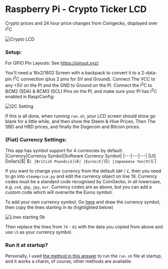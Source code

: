 # Raspberry Pi - Crypto Ticker LCD
Crypto prices and 24 hour price changes from Coingecko, displayed over I<sup>2</sup>C

![Crypto LCD](https://imgur.com/Mhciop2.png)

### Setup:

For GPIO Pin Layouts: See https://pinout.xyz/

You'll need a 16x2/1602 Screen with a backpack to convert it to a 2-data-pin I<sup>2</sup>C connection (plus 2 pins for 5V and Ground). Connect The VCC to any +5V on the PI and the GND to Ground on the PI. Connect the I<sup>2</sup>C to BCM2 (SDA) & BCM3 (SCL) Pins on the PI, and make sure your PI has I<sup>2</sup>C enabled in RaspiConfig:

![I2C Setting](https://imgur.com/I81310j.png)

If this is all done, when running `run.sh`, your LCD screen should show go blank for a little while, and then show the Steem & Hive Prices, Then The SBD and HBD prices, and finally the Dogecoin and Bitcoin prices.

### (Fiat) Currency Settings:

This app has symbol support for 4 currencies by default:
|Currency|Currency Symbol|Software Currency Symbol|
|---|---|---|
|US Dollars|$|`$`|
|British Pounds|£|`\4`|
|Euros|€|`\5`|
|Japaneese Yen|¥|`\\\\`|

If you want to change your currency from the default `GBP` / `£`, then you need to go into `steemprice.py` and edit the currency object on line 19. Currency codes must be a standard code recognised by CoinGecko, in all lowercase, e.g. `usd`, `gbp`, `jpy`, `eur`. Currency codes are as above, but you can add a custom code which will overwrite the Euros symbol.

To add your own currency symbol, Go [here](https://omerk.github.io/lcdchargen/) and draw the currency symbol, then copy the lines starting in `0b` (highlighted below)

![Lines starting 0b](https://i.imgur.com/oWS2LTh.png)

Then replace the lines from `74` - `81` with the data you copied from above and use `\5` as your currency symbol.

### Run it at startup?

Personally, I used [the method in this answer](https://raspberrypi.stackexchange.com/a/109626) to run the `run.sh` file at startup, and it works a charm, of course, other methods are available.
